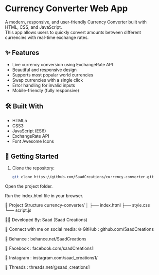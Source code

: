 # Currency Converter Web App

A modern, responsive, and user-friendly Currency Converter built with HTML, CSS, and JavaScript.  
This app allows users to quickly convert amounts between different currencies with real-time exchange rates.

## ✨ Features

- Live currency conversion using ExchangeRate API
- Beautiful and responsive design
- Supports most popular world currencies
- Swap currencies with a single click
- Error handling for invalid inputs
- Mobile-friendly (fully responsive)

## 🛠️ Built With

- HTML5
- CSS3
- JavaScript (ES6)
- ExchangeRate API
- Font Awesome Icons

## 🚀 Getting Started

1. Clone the repository:
   ```bash
   git clone https://github.com/SaadCreations/currency-converter.git

Open the project folder.

Run the index.html file in your browser.

📂 Project Structure
currency-converter/
│
├── index.html
├── style.css
└── script.js

👨‍💻 Developed By:
Saad (Saad Creations)

📣 Connect with me on social media:
🌐 GitHub : github.com/SaadCreations

🎨 Behance : behance.net/SaadCreations

📘 Facebook : facebook.com/saadCreations1

📸 Instagram : instagram.com/saad_creations1/

🧵 Threads : threads.net/@saad_creations1
